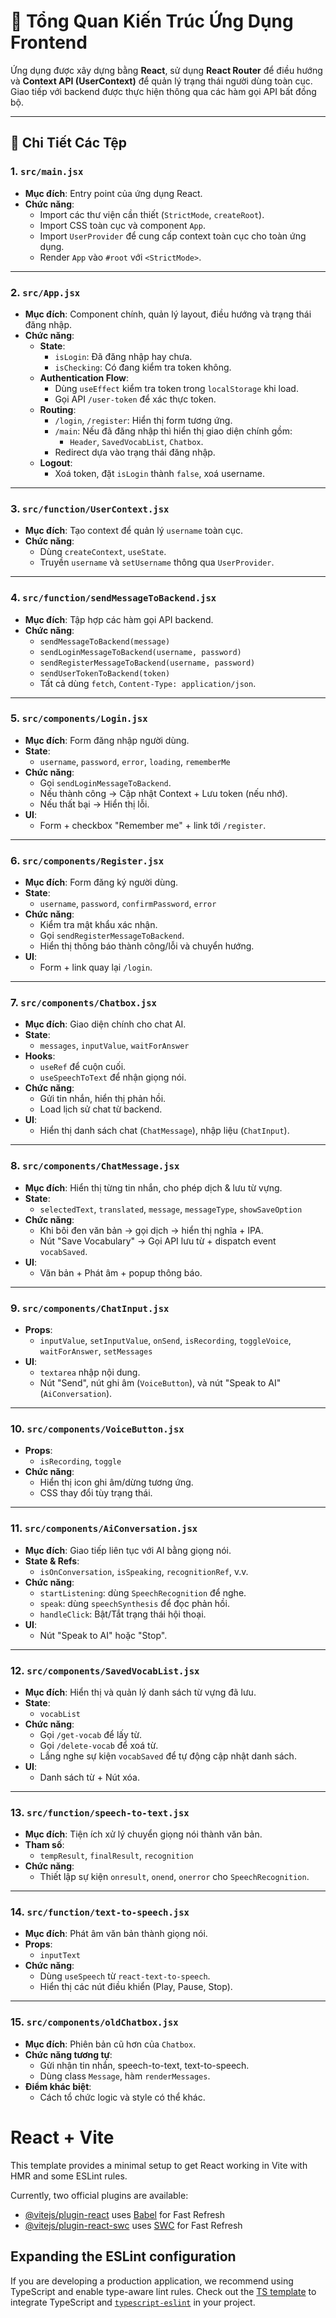 # 🧠 Tổng Quan Kiến Trúc Ứng Dụng Frontend

Ứng dụng được xây dựng bằng **React**, sử dụng **React Router** để điều hướng và **Context API (UserContext)** để quản lý trạng thái người dùng toàn cục. Giao tiếp với backend được thực hiện thông qua các hàm gọi API bất đồng bộ.

---

## 📁 Chi Tiết Các Tệp

### 1. `src/main.jsx`
- **Mục đích**: Entry point của ứng dụng React.
- **Chức năng**:
  - Import các thư viện cần thiết (`StrictMode`, `createRoot`).
  - Import CSS toàn cục và component `App`.
  - Import `UserProvider` để cung cấp context toàn cục cho toàn ứng dụng.
  - Render `App` vào `#root` với `<StrictMode>`.

---

### 2. `src/App.jsx`
- **Mục đích**: Component chính, quản lý layout, điều hướng và trạng thái đăng nhập.
- **Chức năng**:
  - **State**:
    - `isLogin`: Đã đăng nhập hay chưa.
    - `isChecking`: Có đang kiểm tra token không.
  - **Authentication Flow**:
    - Dùng `useEffect` kiểm tra token trong `localStorage` khi load.
    - Gọi API `/user-token` để xác thực token.
  - **Routing**:
    - `/login`, `/register`: Hiển thị form tương ứng.
    - `/main`: Nếu đã đăng nhập thì hiển thị giao diện chính gồm:
      - `Header`, `SavedVocabList`, `Chatbox`.
    - Redirect dựa vào trạng thái đăng nhập.
  - **Logout**:
    - Xoá token, đặt `isLogin` thành `false`, xoá username.

---

### 3. `src/function/UserContext.jsx`
- **Mục đích**: Tạo context để quản lý `username` toàn cục.
- **Chức năng**:
  - Dùng `createContext`, `useState`.
  - Truyền `username` và `setUsername` thông qua `UserProvider`.

---

### 4. `src/function/sendMessageToBackend.jsx`
- **Mục đích**: Tập hợp các hàm gọi API backend.
- **Chức năng**:
  - `sendMessageToBackend(message)`
  - `sendLoginMessageToBackend(username, password)`
  - `sendRegisterMessageToBackend(username, password)`
  - `sendUserTokenToBackend(token)`
  - Tất cả dùng `fetch`, `Content-Type: application/json`.

---

### 5. `src/components/Login.jsx`
- **Mục đích**: Form đăng nhập người dùng.
- **State**:
  - `username`, `password`, `error`, `loading`, `rememberMe`
- **Chức năng**:
  - Gọi `sendLoginMessageToBackend`.
  - Nếu thành công → Cập nhật Context + Lưu token (nếu nhớ).
  - Nếu thất bại → Hiển thị lỗi.
- **UI**:
  - Form + checkbox "Remember me" + link tới `/register`.

---

### 6. `src/components/Register.jsx`
- **Mục đích**: Form đăng ký người dùng.
- **State**:
  - `username`, `password`, `confirmPassword`, `error`
- **Chức năng**:
  - Kiểm tra mật khẩu xác nhận.
  - Gọi `sendRegisterMessageToBackend`.
  - Hiển thị thông báo thành công/lỗi và chuyển hướng.
- **UI**:
  - Form + link quay lại `/login`.

---

### 7. `src/components/Chatbox.jsx`
- **Mục đích**: Giao diện chính cho chat AI.
- **State**:
  - `messages`, `inputValue`, `waitForAnswer`
- **Hooks**:
  - `useRef` để cuộn cuối.
  - `useSpeechToText` để nhận giọng nói.
- **Chức năng**:
  - Gửi tin nhắn, hiển thị phản hồi.
  - Load lịch sử chat từ backend.
- **UI**:
  - Hiển thị danh sách chat (`ChatMessage`), nhập liệu (`ChatInput`).

---

### 8. `src/components/ChatMessage.jsx`
- **Mục đích**: Hiển thị từng tin nhắn, cho phép dịch & lưu từ vựng.
- **State**:
  - `selectedText`, `translated`, `message`, `messageType`, `showSaveOption`
- **Chức năng**:
  - Khi bôi đen văn bản → gọi dịch → hiển thị nghĩa + IPA.
  - Nút "Save Vocabulary" → Gọi API lưu từ + dispatch event `vocabSaved`.
- **UI**:
  - Văn bản + Phát âm + popup thông báo.

---

### 9. `src/components/ChatInput.jsx`
- **Props**:
  - `inputValue`, `setInputValue`, `onSend`, `isRecording`, `toggleVoice`, `waitForAnswer`, `setMessages`
- **UI**:
  - `textarea` nhập nội dung.
  - Nút "Send", nút ghi âm (`VoiceButton`), và nút "Speak to AI" (`AiConversation`).

---

### 10. `src/components/VoiceButton.jsx`
- **Props**:
  - `isRecording`, `toggle`
- **Chức năng**:
  - Hiển thị icon ghi âm/dừng tương ứng.
  - CSS thay đổi tùy trạng thái.

---

### 11. `src/components/AiConversation.jsx`
- **Mục đích**: Giao tiếp liên tục với AI bằng giọng nói.
- **State & Refs**:
  - `isOnConversation`, `isSpeaking`, `recognitionRef`, v.v.
- **Chức năng**:
  - `startListening`: dùng `SpeechRecognition` để nghe.
  - `speak`: dùng `speechSynthesis` để đọc phản hồi.
  - `handleClick`: Bật/Tắt trạng thái hội thoại.
- **UI**:
  - Nút "Speak to AI" hoặc "Stop".

---

### 12. `src/components/SavedVocabList.jsx`
- **Mục đích**: Hiển thị và quản lý danh sách từ vựng đã lưu.
- **State**:
  - `vocabList`
- **Chức năng**:
  - Gọi `/get-vocab` để lấy từ.
  - Gọi `/delete-vocab` để xoá từ.
  - Lắng nghe sự kiện `vocabSaved` để tự động cập nhật danh sách.
- **UI**:
  - Danh sách từ + Nút xóa.

---

### 13. `src/function/speech-to-text.jsx`
- **Mục đích**: Tiện ích xử lý chuyển giọng nói thành văn bản.
- **Tham số**:
  - `tempResult`, `finalResult`, `recognition`
- **Chức năng**:
  - Thiết lập sự kiện `onresult`, `onend`, `onerror` cho `SpeechRecognition`.

---

### 14. `src/function/text-to-speech.jsx`
- **Mục đích**: Phát âm văn bản thành giọng nói.
- **Props**:
  - `inputText`
- **Chức năng**:
  - Dùng `useSpeech` từ `react-text-to-speech`.
  - Hiển thị các nút điều khiển (Play, Pause, Stop).

---

### 15. `src/components/oldChatbox.jsx`
- **Mục đích**: Phiên bản cũ hơn của `Chatbox`.
- **Chức năng tương tự**:
  - Gửi nhận tin nhắn, speech-to-text, text-to-speech.
  - Dùng class `Message`, hàm `renderMessages`.
- **Điểm khác biệt**:
  - Cách tổ chức logic và style có thể khác.


# React + Vite

This template provides a minimal setup to get React working in Vite with HMR and some ESLint rules.

Currently, two official plugins are available:

- [@vitejs/plugin-react](https://github.com/vitejs/vite-plugin-react/blob/main/packages/plugin-react/README.md) uses [Babel](https://babeljs.io/) for Fast Refresh
- [@vitejs/plugin-react-swc](https://github.com/vitejs/vite-plugin-react-swc) uses [SWC](https://swc.rs/) for Fast Refresh

## Expanding the ESLint configuration

If you are developing a production application, we recommend using TypeScript and enable type-aware lint rules. Check out the [TS template](https://github.com/vitejs/vite/tree/main/packages/create-vite/template-react-ts) to integrate TypeScript and [`typescript-eslint`](https://typescript-eslint.io) in your project.
